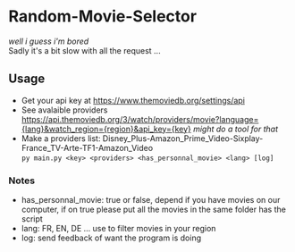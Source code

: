 # Random-Movie-Selector
*well i guess i'm bored*
<br>
Sadly it's a bit slow with all the request ...

## Usage
- Get your api key at https://www.themoviedb.org/settings/api
- See avalaible providers https://api.themoviedb.org/3/watch/providers/movie?language={lang}&watch_region={region}&api_key={key} *might do a tool for that*
- Make a providers list: Disney_Plus-Amazon_Prime_Video-Sixplay-France_TV-Arte-TF1-Amazon_Video <br>
`py main.py <key> <providers> <has_personnal_movie> <lang> [log]`

### Notes
- has_personnal_movie: true or false, depend if you have movies on our computer, if on true please put all the movies in the same folder has the script
- lang: FR, EN, DE ... use to filter movies in your region
- log: send feedback of want the program is doing
